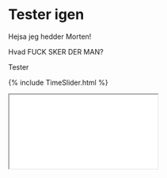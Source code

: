 # Tester igen

Hejsa jeg hedder Morten!

Hvad FUCK SKER DER MAN?

Tester

{% include TimeSlider.html %}

<iframe src="/images/TimeSlider.html" />
